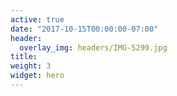 ```yaml
---
active: true
date: "2017-10-15T00:00:00-07:00"
header:
  overlay_img: headers/IMG-5299.jpg
title: 
weight: 3
widget: hero
---
```


